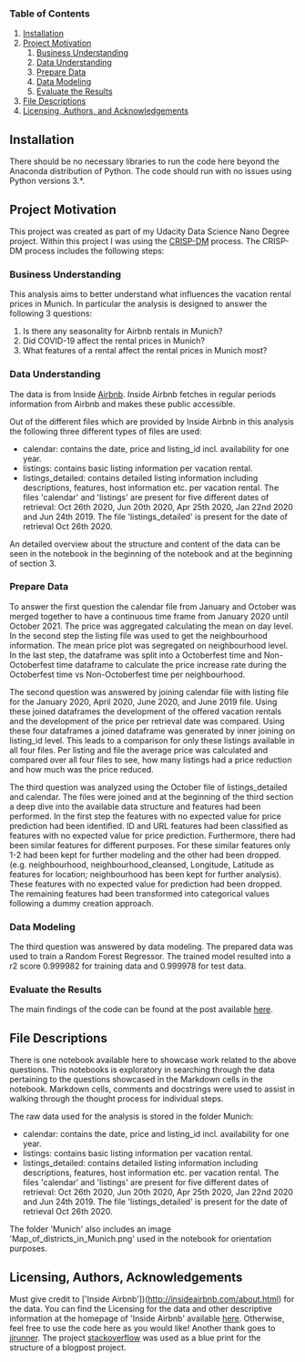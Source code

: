 ### Table of Contents

1. [Installation](#installation)
2. [Project Motivation](#motivation)
    1. [Business Understanding](#business_understanding)
    2. [Data Understanding](#data_understanding)
    3. [Prepare Data](#prepare_data)
    4. [Data Modeling](#data_modeling)
    5. [Evaluate the Results](#results)
3. [File Descriptions](#files)
5. [Licensing, Authors, and Acknowledgements](#licensing)

## Installation <a name ='installation'></a>

There should be no necessary libraries to run the code here beyond the Anaconda distribution of Python.  The code should run with no issues using Python versions 3.*.

## Project Motivation<a name="motivation"></a>
This project was created as part of my Udacity Data Science Nano Degree project.
Within this project I was using the [CRISP-DM](https://en.wikipedia.org/wiki/Cross-industry_standard_process_for_data_mining) process. The CRISP-DM process includes the following steps:

### Business Understanding<a name='business_understanding'></a>
This analysis aims to better understand what influences the vacation rental prices in Munich.
In particular the analysis is designed to answer the following 3 questions:

1. Is there any seasonality for Airbnb rentals in Munich?
2. Did COVID-19 affect the rental prices in Munich?
3. What features of a rental affect the rental prices in Munich most?

### Data Understanding<a name='data_understanding'></a>
The data is from Inside [Airbnb](#http://insideairbnb.com/get-the-data.html). Inside Airbnb fetches in regular periods information from Airbnb and makes these public accessible.

Out of the different files which are provided by Inside Airbnb in this analysis the following three different types of files are used:
* calendar: contains the date, price and listing_id incl. availability for one year.
* listings: contains basic listing information per vacation rental.
* listings_detailed: contains detailed listing information including descriptions, features, host information etc. per vacation rental.
The files 'calendar' and 'listings' are present for five different dates of retrieval: Oct 26th 2020, Jun 20th 2020, Apr 25th 2020, Jan 22nd 2020 and Jun 24th 2019. The file 'listings_detailed' is present for the date of retrieval Oct 26th 2020.

An detailed overview about the structure and content of the data can be seen in the notebook in the beginning of the notebook and at the beginning of section 3.


### Prepare Data<a name='prepare_data'></a>
To answer the first question the calendar file from January and October was merged together to have a continuous time frame from January 2020 until October 2021. The price was aggregated calculating the mean on day level. In the second step the listing file was used to get the neighbourhood information. The mean price plot was segregated on neighbourhood level. In the last step, the dataframe was split into a Octoberfest time and Non-Octoberfest time dataframe to calculate the price increase rate during the Octoberfest time vs Non-Octoberfest time per neighbourhood.

The second question was answered by joining calendar file with listing file for the January 2020, April 2020, June 2020, and June 2019 file. Using these joined dataframes the development of the offered vacation rentals and the development of the price per retrieval date was compared.
Using these four dataframes a joined dataframe was generated by inner joining on listing_id level. This leads to a comparison for only these listings available in all four files. Per listing and file the average price was calculated and compared over all four files to see, how many listings had a price reduction and how much was the price reduced.

The third question was analyzed using the October file of listings_detailed and calendar. The files were joined and at the beginning of the third section a deep dive into the available data structure and features had been performed. In the first step the features with no expected value for price prediction had been identified. ID and URL features had been classified as features with no expected value for price prediction. Furthermore, there had been similar features for different purposes. For these similar features only 1-2 had been kept for further modeling and the other had been dropped. (e.g. neighbourhood, neighbourhood_cleansed, Longitude, Latitude as features for location; neighbourhood has been kept for further analysis). These features with no expected value for prediction had been dropped.
The remaining features had been transformed into categorical values following a dummy creation approach.

### Data Modeling<a name='data_modeling'></a>
The third question was answered by data modeling. The prepared data was used to train a Random Forest Regressor. The trained model resulted into a r2 score 0.999982 for training data and 0.999978 for test data.

### Evaluate the Results<a name='results'></a>
The main findings of the code can be found at the post available [here](https://ulio.medium.com/airbnb-in-munich-what-influences-the-rental-prices-in-the-german-metropole-86e8ebb5e718).


## File Descriptions <a name="files"></a>

There is one notebook available here to showcase work related to the above questions. This notebooks is exploratory in searching through the data pertaining to the questions showcased in the Markdown cells in the notebook.  Markdown cells, comments and docstrings were used to assist in walking through the thought process for individual steps.  

The raw data used for the analysis is stored in the folder Munich:
* calendar: contains the date, price and listing_id incl. availability for one year.
* listings: contains basic listing information per vacation rental.
* listings_detailed: contains detailed listing information including descriptions, features, host information etc. per vacation rental.
The files 'calendar' and 'listings' are present for five different dates of retrieval: Oct 26th 2020, Jun 20th 2020, Apr 25th 2020, Jan 22nd 2020 and Jun 24th 2019. The file 'listings_detailed' is present for the date of retrieval Oct 26th 2020.

The folder 'Munich' also includes an image 'Map_of_districts_in_Munich.png' used in the notebook for orientation purposes.

## Licensing, Authors, Acknowledgements<a name="licensing"></a>

Must give credit to ['Inside Airbnb'])(http://insideairbnb.com/about.html) for the data.  You can find the Licensing for the data and other descriptive information at the homepage of 'Inside Airbnb' available [here](http://insideairbnb.com/get-the-data.html).  Otherwise, feel free to use the code here as you would like!
Another thank goes to [jjrunner](https://github.com/jjrunner). The project [stackoverflow](https://github.com/jjrunner/stackoverflow.git) was used as a blue print for the structure of a blogpost project.
